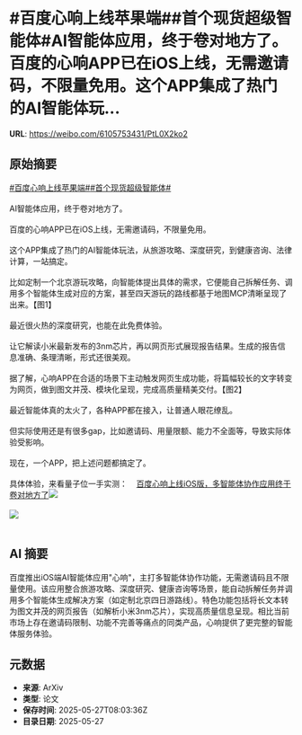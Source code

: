 # #百度心响上线苹果端##首个现货超级智能体#AI智能体应用，终于卷对地方了。百度的心响APP已在iOS上线，无需邀请码，不限量免用。这个APP集成了热门的AI智能体玩...

**URL**: https://weibo.com/6105753431/PtL0X2ko2

## 原始摘要

<a href="https://m.weibo.cn/search?containerid=231522type%3D1%26t%3D10%26q%3D%23%E7%99%BE%E5%BA%A6%E5%BF%83%E5%93%8D%E4%B8%8A%E7%BA%BF%E8%8B%B9%E6%9E%9C%E7%AB%AF%23&amp;extparam=%23%E7%99%BE%E5%BA%A6%E5%BF%83%E5%93%8D%E4%B8%8A%E7%BA%BF%E8%8B%B9%E6%9E%9C%E7%AB%AF%23" data-hide=""><span class="surl-text">#百度心响上线苹果端#</span></a><a href="https://m.weibo.cn/search?containerid=231522type%3D1%26t%3D10%26q%3D%23%E9%A6%96%E4%B8%AA%E7%8E%B0%E8%B4%A7%E8%B6%85%E7%BA%A7%E6%99%BA%E8%83%BD%E4%BD%93%23&amp;extparam=%23%E9%A6%96%E4%B8%AA%E7%8E%B0%E8%B4%A7%E8%B6%85%E7%BA%A7%E6%99%BA%E8%83%BD%E4%BD%93%23" data-hide=""><span class="surl-text">#首个现货超级智能体#</span></a><br><br>AI智能体应用，终于卷对地方了。<br><br>百度的心响APP已在iOS上线，无需邀请码，不限量免用。<br><br>这个APP集成了热门的AI智能体玩法，从旅游攻略、深度研究，到健康咨询、法律计算，一站搞定。<br><br>比如定制一个北京游玩攻略，向智能体提出具体的需求，它便能自己拆解任务、调用多个智能体生成对应的方案，甚至四天游玩的路线都基于地图MCP清晰呈现了出来。【图1】<br><br>最近很火热的深度研究，也能在此免费体验。<br><br>让它解读小米最新发布的3nm芯片，再以网页形式展现报告结果。生成的报告信息准确、条理清晰，形式还很美观。<br><br>据了解，心响APP在合适的场景下主动触发网页生成功能，将篇幅较长的文字转变为网页，做到图文并茂、模块化呈现，完成高质量精美交付。【图2】<br><br>最近智能体真的太火了，各种APP都在接入，让普通人眼花缭乱。<br><br>但实际使用还是有很多gap，比如邀请码、用量限额、能力不全面等，导致实际体验受影响。<br><br>现在，一个APP，把上述问题都搞定了。<br><br>具体体验，来看量子位一手实测：<a href="https://weibo.cn/sinaurl?u=https%3A%2F%2Fmp.weixin.qq.com%2Fs%2F39vOXjdPahdru9ujWwj2dQ" data-hide=""><span class="url-icon"><img style="width: 1rem;height: 1rem" src="https://h5.sinaimg.cn/upload/2015/09/25/3/timeline_card_small_web_default.png" referrerpolicy="no-referrer"></span><span class="surl-text">百度心响上线iOS版，多智能体协作应用终于卷对地方了</span></a><img style="" src="https://tvax2.sinaimg.cn/large/006Fd7o3gy1i1u1ceg55vj30zk0nenae.jpg" referrerpolicy="no-referrer"><br><br><img style="" src="https://tvax4.sinaimg.cn/large/006Fd7o3gy1i1u1cg0hqmj30zk0msdr9.jpg" referrerpolicy="no-referrer"><br><br>

## AI 摘要

百度推出iOS端AI智能体应用"心响"，主打多智能体协作功能，无需邀请码且不限量使用。该应用整合旅游攻略、深度研究、健康咨询等场景，能自动拆解任务并调用多个智能体生成解决方案（如定制北京四日游路线）。特色功能包括将长文本转为图文并茂的网页报告（如解析小米3nm芯片），实现高质量信息呈现。相比当前市场上存在邀请码限制、功能不完善等痛点的同类产品，心响提供了更完整的智能体服务体验。

## 元数据

- **来源**: ArXiv
- **类型**: 论文
- **保存时间**: 2025-05-27T08:03:36Z
- **目录日期**: 2025-05-27
